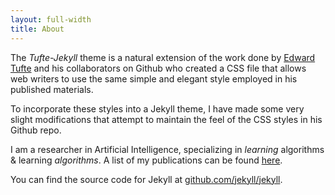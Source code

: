 ```yaml
---
layout: full-width
title: About
---
```


The *Tufte-Jekyll* theme is a natural extension of the work done by [Edward Tufte](https://github.com/edwardtufte/tufte-css) and his collaborators on Github who created a CSS file that allows web writers to use the same simple and elegant style employed in his published materials.

To incorporate these styles into a Jekyll theme, I have made some very slight modifications that attempt to maintain the feel of the CSS styles in his Github repo.

I am a researcher in Artificial Intelligence, specializing in *learning* algorithms & learning *algorithms*. A list of my publications can be found [here](https://scholar.google.com/citations?user=vTWuk1gAAAAJ&hl=en).

You can find the source code for Jekyll at [github.com/jekyll/jekyll](https://github.com/jekyll/jekyll).



